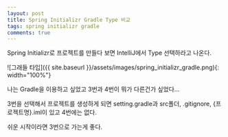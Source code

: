 ```yaml
---
layout: post
title: Spring Initializr Gradle Type 비교
tags: spring initializr gradle 
comments: true
---
```

Spring Initializr로 프로젝트를 만들다 보면 IntelliJ에서 Type 선택하라고 나온다.

![그래들 타입]({{ site.baseurl }}/assets/images/spring_initializr_gradle.png){: width="100%"}

나는 Gradle을 이용하고 싶었고 3번과 4번이 뭐가 다른건가 싶었다...

3번을 선택해서 프로젝트를 생성하게 되면 setting.gradle과 src폴더, .gitignore, {프로젝트명}.iml이 있고 4번에는 없다.

쉬운 시작이라면 3번으로 가는게 좋다.